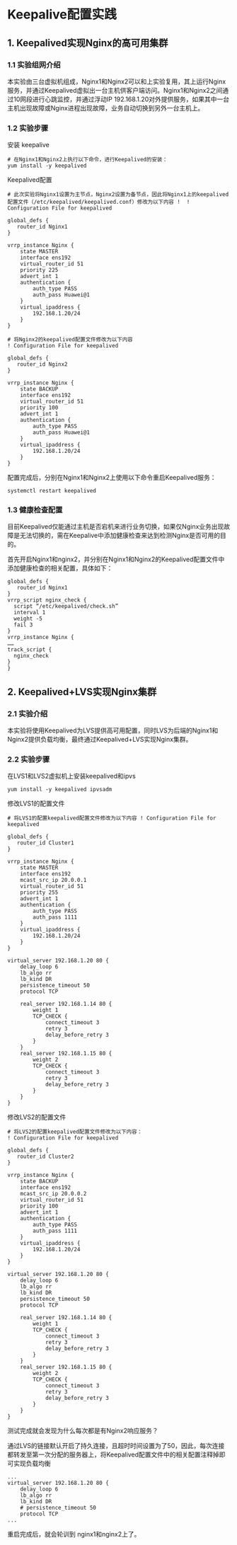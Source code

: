 # Keepalive配置实践

## 1. Keepalived实现Nginx的高可用集群

### 1.1 实验组网介绍

本实验由三台虚拟机组成，Nginx1和Nginx2可以和上实验复用，其上运行Nginx服务，并通过Keepalived虚拟出一台主机供客户端访问。Nginx1和Nginx2之间通过10网段进行心跳监控，并通过浮动IP 192.168.1.20对外提供服务，如果其中一台主机出现故障或Nginx进程出现故障，业务自动切换到另外一台主机上。

### 1.2 实验步骤

安装 keepalive

```shell
# 在Nginx1和Nginx2上执行以下命令，进行Keepalived的安装： 
yum install -y keepalived
```



Keepalived配置

```shell
# 此次实验将Nginx1设置为主节点，Nginx2设置为备节点，因此将Nginx1上的keepalived配置文件（/etc/keepalived/keepalived.conf）修改为以下内容 !  ! Configuration File for keepalived

global_defs {
   router_id Nginx1
}

vrrp_instance Nginx {
    state MASTER
    interface ens192
    virtual_router_id 51
    priority 225
    advert_int 1
    authentication {
        auth_type PASS
        auth_pass Huawei@1
    }
    virtual_ipaddress {
        192.168.1.20/24
    }
}

# 将Nginx2的keepalived配置文件修改为以下内容
! Configuration File for keepalived

global_defs {
   router_id Nginx2
}

vrrp_instance Nginx {
    state BACKUP
    interface ens192
    virtual_router_id 51
    priority 100
    advert_int 1
    authentication {
        auth_type PASS
        auth_pass Huawei@1
    }
    virtual_ipaddress {
        192.168.1.20/24
    }
}
```



配置完成后，分别在Nginx1和Nginx2上使用以下命令重启Keepalived服务：

```shell
systemctl restart keepalived
```



### 1.3 健康检查配置

目前Keepalived仅能通过主机是否宕机来进行业务切换，如果仅Nginx业务出现故障是无法切换的，需在Keepalive中添加健康检查来达到检测Nginx是否可用的目的。

首先开启Nginx1和nginx2，并分别在Nginx1和Nginx2的Keepalived配置文件中添加健康检查的相关配置，具体如下：

```shell
global_defs {
   router_id Nginx1
}
vrrp_script nginx_check {
  script “/etc/keepalived/check.sh”
  interval 1
  weight -5
  fail 3
} 
vrrp_instance Nginx {
……
track_script {
  nginx_check
}
}
```



## 2. Keepalived+LVS实现Nginx集群

### 2.1 实验介绍

本实验将使用Keepalived为LVS提供高可用配置，同时LVS为后端的Nginx1和Nginx2提供负载均衡，最终通过Keepalived+LVS实现Nginx集群。

### 2.2 实验步骤

在LVS1和LVS2虚拟机上安装keepalived和ipvs

```shell
yum install -y keepalived ipvsadm
```

修改LVS1的配置文件

```shell
# 将LVS1的配置keepalived配置文件修改为以下内容 ! Configuration File for keepalived

global_defs {
   router_id Cluster1
}

vrrp_instance Nginx {
    state MASTER
    interface ens192
    mcast_src_ip 20.0.0.1
    virtual_router_id 51
    priority 255
    advert_int 1
    authentication {
        auth_type PASS
        auth_pass 1111
    }
    virtual_ipaddress {
        192.168.1.20/24
    }
}

virtual_server 192.168.1.20 80 {
    delay_loop 6
    lb_algo rr
    lb_kind DR
    persistence_timeout 50
    protocol TCP

    real_server 192.168.1.14 80 {
        weight 1
        TCP_CHECK {
            connect_timeout 3
            retry 3
            delay_before_retry 3
        }
    }
    real_server 192.168.1.15 80 {
        weight 2
        TCP_CHECK {
            connect_timeout 3
            retry 3
            delay_before_retry 3
        }
    }
}
```



修改LVS2的配置文件

```shell
# 将LVS2的配置keepalived配置文件修改为以下内容：
! Configuration File for keepalived

global_defs {
   router_id Cluster2
}

vrrp_instance Nginx {
    state BACKUP
    interface ens192
    mcast_src_ip 20.0.0.2
    virtual_router_id 51
    priority 100
    advert_int 1
    authentication {
        auth_type PASS
        auth_pass 1111
    }
    virtual_ipaddress {
        192.168.1.20/24
    }
}

virtual_server 192.168.1.20 80 {
    delay_loop 6
    lb_algo rr
    lb_kind DR
    persistence_timeout 50
    protocol TCP

    real_server 192.168.1.14 80 {
        weight 1
        TCP_CHECK {
            connect_timeout 3
            retry 3
            delay_before_retry 3
        }
    }
    real_server 192.168.1.15 80 {
        weight 2
        TCP_CHECK {
            connect_timeout 3
            retry 3
            delay_before_retry 3
        }
    }
}
```

测试完成就会发现为什么每次都是有Nginx2响应服务？

通过LVS的链接默认开启了持久连接，且超时时间设置为了50，因此，每次连接都转发至第一次分配的服务器上，将Keepalived配置文件中的相关配置注释掉即可实现负载均衡

```shell
...
virtual_server 192.168.1.20 80 {   
	delay_loop 6   
	lb_algo rr   
	lb_kind DR 
	# persistence_timeout 50   
	protocol TCP 
...	
```

重启完成后，就会轮训到 nginx1和nginx2上了。
